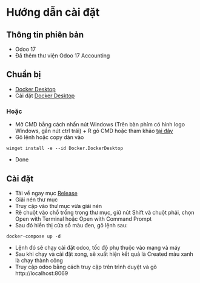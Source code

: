 # Hướng dẫn cài đặt

## Thông tin phiên bản

- Odoo 17
- Đã thêm thư viện Odoo 17 Accounting

## Chuẩn bị

- [Docker Desktop](https://www.docker.com/products/docker-desktop/)
- Cài đặt [Docker Desktop](https://www.docker.com/products/docker-desktop/)
### Hoặc
- Mở CMD bằng cách nhấn nút Windows (Trên bàn phím có hình logo Windows, gần nút ctrl trái) + R gõ CMD hoặc tham khảo [tại đây](https://quantrimang.com/cong-nghe/thu-thuat-khoi-chay-command-prompt-nhanh-chong-tren-windows-10-118680)
- Gõ lệnh hoặc copy dán vào

```
winget install -e --id Docker.DockerDesktop
```

- Done

## Cài đặt

- Tải về ngay mục [Release](https://github.com/PhucChiVas161/odoo-erp-docker/releases)
- Giải nén thư mục
- Truy cập vào thư mục vừa giải nén
- Rê chuột vào chổ trống trong thư mục, giữ nút Shift và chuột phải, chọn Open with Terminal hoặc Open with Command Prompt
- Sau đó hiển thị cửa sổ màu đen, gõ lệnh sau:

```
docker-compose up -d
```

- Lệnh đó sẽ chạy cài đặt odoo, tốc độ phụ thuộc vào mạng và máy
- Sau khi chạy và cài đặt xong, sẽ xuất hiện kết quả là Created màu xanh là chạy thành công
- Truy cập odoo bằng cách truy cập trên trình duyệt và gõ http://localhost:8069
